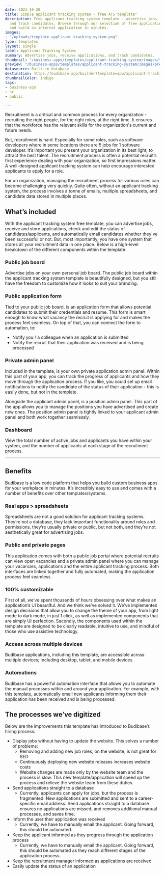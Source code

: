 ```yaml
---
date: 2021-10-20
title: Simple applicant tracking system - free ATS template"
description: Free applicant tracking system template - advertise jobs, receive applications,
  and track candidates. Browse through our selection of free application templates
  and build an internal application in minutes.
images:
- "/uploads/template-applicant-tracking-system.png"
type: templates
layout: single
label: Applicant Tracking System
summary: Advertise jobs, receive applications, and track candidates.
thumbnail: "/business-apps/templates/applicant-tracking-system/images/thumbnail.webp"
preview: "/business-apps/templates/applicant-tracking-system/images/preview.gif"
datasource: Built-in database
destination: https://budibase.app/builder?template=app/applicant-tracking
thumbnailColor: indigo
tags:
- business-app
- hr
- public

---
```

Recruitment is a critical and common process for every organization - recruiting the right people, for the right roles, at the right time. It ensures that the workforce has the relevant skills for the organization's current and future needs.

But, recruitment is hard. Especially for some roles, such as software developers where in some locations there are 5 jobs for 1 software developer. It’s important you present your organization in its best light, to attract the best talent. The recruitment process is often a potential recruit’s first experience dealing with your organization, so first impressions matter. A well-designed applicant tracking system can help encourage interested applicants to apply for a role.

For an organization, managing the recruitment process for various roles can become challenging very quickly. Quite often, without an applicant tracking system, the process involves a tonne of emails, multiple spreadsheets, and candidate data stored in multiple places.

## What’s included

With the applicant tracking system free template, you can advertise jobs, receive and store applications, check and edit the status of candidates/applicants, and automatically email candidates whether they've been successful or not. But, most importantly, you have one system that stores all your recruitment data in one place. Below is a high-level breakdown of the different components within the template:

### Public job board

Advertise jobs on your own personal job board. The public job board within the applicant tracking system template is beautifully designed, but you still have the freedom to customize how it looks to suit your branding.

### Public application form

Tied to your public job board, is an application form that allows potential candidates to submit their credentials and resume. This form is smart enough to know what vacancy the recruit is applying for and makes the process feel seamless. On top of that, you can connect the form to automation, to:

- Notify you / a colleague when an application is submitted
- Notify the recruit that their application was received and is being processed

### Private admin panel

Included in the template, is your own private application admin panel. Within this part of your app, you can track the progress of applicants and how they move through the application process. If you like, you could set up email notifications to notify the candidate of the status of their application - this is easily done, but not in the template.

Alongside the applicant admin panel, is a position admin panel. This part of the app allows you to manage the positions you have advertised and create new ones. The position admin panel is tightly linked to your applicant admin panel and both work together seamlessly.

### Dashboard

View the total number of active jobs and applicants you have within your system, and the number of applicants at each stage of the recruitment process.

---

## Benefits 

Budibase is a low code platform that helps you build custom business apps for your workplace in minutes. It’s incredibly easy to use and comes with a number of benefits over other templates/systems. 

### Real apps > spreadsheets

Spreadsheets are not a good solution for applicant tracking systems. They’re not a database, they lack important functionality around roles and permissions, they’re usually private or public, but not both, and they’re not aesthetically great for advertising jobs.

### Public and private pages

This application comes with both a public job portal where potential recruits can view open vacancies and a private admin panel where you can manage your vacancies, applications and the entire applicant tracking process. Both interfaces are linked together and fully automated, making the application process feel seamless.

### 100% customizable

First of all, we’ve spent thousands of hours obsessing over what makes an application’s UI beautiful. And we think we’ve solved it. We’ve implemented design decisions that allow you to change the theme of your app, from light mode to dark mode, in just 1 click, as well as implemented components that are simply UI perfection. Secondly, the components used within the template are designed to be clearly readable, intuitive to use, and mindful of those who use assistive technology.

### Access across multiple devices

Budibase applications, including this template, are accessible across multiple devices; including desktop, tablet, and mobile devices.

### Automations

Budibase has a powerful automation interface that allows you to automate the manual processes within and around your application. For example, with this template, automatically email new applicants informing them their application has been received and is being processed.

## The processes we’ve digitized

Below are the improvements this template has introduced to Budibase’s hiring process:

- Display jobs without having to update the website. This solves a number of problems:
  - Removing and adding new job roles, on the website, is not great for SEO
  - Continuously deploying new website releases increases website costs
  - Website changes are made only by the website team and the process is slow. This new template/application will speed up the process and relieve the website team from these duties.
- Send applications straight to a database
  - Currently, applicants can apply for jobs, but the process is fragmented. New applications are submitted and sent to a career-specific email address. Send applications straight to a database ensures no applications are missed, and removes additional manual processes, and saves time.
- Inform the user their application was received
  - Currently, we have to manually email the applicant. Going forward, this should be automated.
- Keep the applicant informed as they progress through the application process
  - Currently, we have to manually email the applicant. Going forward, this should be automated as they reach different stages of the application process.
- Keep the recruitment manager informed as applications are received
- Easily update the status of an application